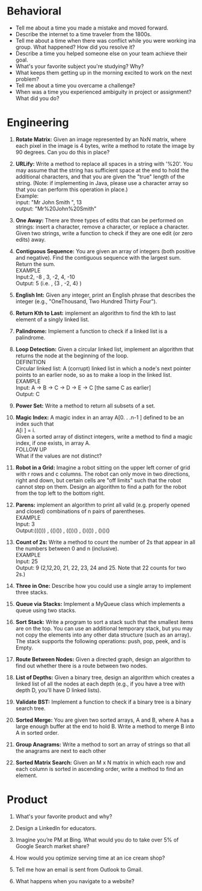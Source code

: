 # Behavioral

* Tell me about a time you made a mistake and moved forward.
* Describe the internet to a time traveler from the 1800s.
* Tell me about a time when there was conflict while you were working ina group. What happened? How did you resolve it?
* Describe a time you helped someone else on your team achieve their goal.
* What's your favorite subject you're studying? Why?
* What keeps them getting up in the morning excited to work on the next problem?
* Tell me about a time you overcame a challenge?
* When was a time you experienced ambiguity in project or assignment? What did you do?

# Engineering

1. **Rotate Matrix:** Given an image represented by an NxN matrix, where each pixel in the image is 4 bytes, write a method to rotate the image by 90 degrees. Can you do this in place?

2. **URLify:** Write a method to replace all spaces in a string with '%20'. You may assume that the string has sufficient space at the end to hold the additional characters, and that you are given the "true" length of the string. (Note: if implementing in Java, please use a character array so that you can perform this operation in place.)  
Example:  
input:  "Mr John Smith    ", 13  
output: "Mr%20John%20Smith"  

3. **One Away:** There are three types of edits that can be performed on strings: insert a character, remove a character, or replace a character. Given two strings, write a function to check if they are one edit (or zero edits) away.

4. **Contiguous Sequence:** You are given an array of integers (both positive and negative). Find the contiguous sequence with the largest sum. Return the sum.  
EXAMPLE  
Input:2, -8 , 3, -2, 4, -10  
Output: 5 (i.e. , {3 , -2, 4} )  

5. **English Int:** Given any integer, print an English phrase that describes the integer (e.g., "OneThousand, Two Hundred Thirty Four"). 

6. **Return Kth to Last:** implement an algorithm to find the kth to last element of a singly linked list. 

7. **Palindrome:** Implement a function to check if a linked list is a palindrome.

8. **Loop Detection:** Given a circular linked list, implement an algorithm that returns the node at the
beginning of the loop.  
DEFINITION  
Circular linked list: A (corrupt) linked list in which a node's next pointer points to an earlier node, so as to make a loop in the linked list.  
EXAMPLE  
Input: A -> B -> C -> D -> E -> C [the same C as earlier]  
Output: C   

9. **Power Set:** Write a method to return all subsets of a set. 

10. **Magic Index:** A magic index in an array A[0. . .n-1 ]  defined to be an index such that  
A[i ] = i.  
Given a sorted array of distinct integers, write a method to find a magic index, if one exists, in array A.  
FOLLOW UP  
What if the values are not distinct?  

11. **Robot in a Grid:** Imagine a robot sitting on the upper left corner of grid with r rows and c columns. The robot can only move in two directions, right and down, but certain cells are "off limits" such that the robot cannot step on them. Design an algorithm to find a path for the robot from the top left to the bottom right. 

12. **Parens:** implement an algorithm to print all valid (e.g. properly opened and closed) combinations of n pairs of parentheses.  
EXAMPLE  
Input: 3  
Output:((())) , (()()) , (())() , ()(()) , ()()()  

13. **Count of 2s:** Write a method to count the number of 2s that appear in all the numbers between 0 and n (inclusive).  
EXAMPLE  
Input: 25  
Output: 9 (2,12,20, 21, 22, 23, 24 and 25. Note that 22 counts for two 2s.)  

14. **Three in One:** Describe how you could use a single array to implement three stacks. 

15. **Queue via Stacks:** Implement a MyQueue class which implements a queue using two stacks. 

16. **Sort Stack:** Write a program to sort a stack such that the smallest items are on the top. You can use an additional temporary stack, but you may not copy the elements into any other data structure (such as an array). The stack supports the following operations: push, pop, peek, and is Empty. 

17. **Route Between Nodes:** Given a directed graph, design an algorithm to find out whether there is a route between two nodes. 

18. **List of Depths:** Given a binary tree, design an algorithm which creates a linked list of all the nodes at each depth (e.g., if you have a tree with depth D, you'll have D linked lists). 


19. **Validate BST:** Implement a function to check if a binary tree is a binary search tree. 

20. **Sorted Merge:** You are given two sorted arrays, A and B, where A has a large enough buffer at the end to hold B. Write a method to merge B into A in sorted order.

21. **Group Anagrams:** Write a method to sort an array of strings so that all the anagrams are next to each other

22. **Sorted Matrix Search:** Given an M x N matrix in which each row and each column is sorted in ascending order, write a method to find an element. 

# Product

1. What's your favorite product and why?

2. Design a LinkedIn for educators.

3. Imagine you’re PM at Bing. What would you do to take over 5% of Google Search market share?

4. How would you optimize serving time at an ice cream shop?

5. Tell me how an email is sent from Outlook to Gmail.

6. What happens when you navigate to a website?
